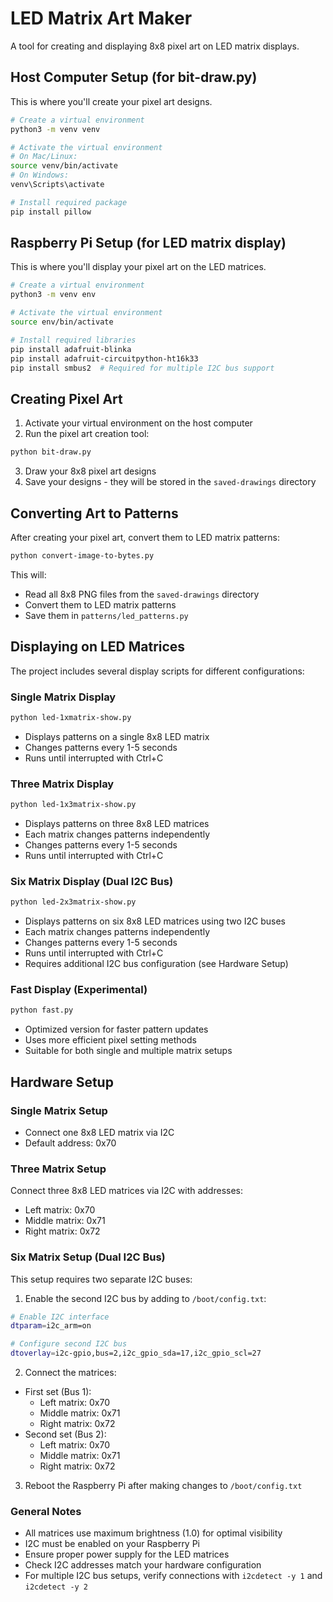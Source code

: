 # LED Matrix Art Maker

A tool for creating and displaying 8x8 pixel art on LED matrix displays.

## Host Computer Setup (for bit-draw.py)

This is where you'll create your pixel art designs.

```bash
# Create a virtual environment
python3 -m venv venv

# Activate the virtual environment
# On Mac/Linux:
source venv/bin/activate
# On Windows:
venv\Scripts\activate

# Install required package
pip install pillow
```

## Raspberry Pi Setup (for LED matrix display)

This is where you'll display your pixel art on the LED matrices.

```bash
# Create a virtual environment
python3 -m venv env

# Activate the virtual environment
source env/bin/activate

# Install required libraries
pip install adafruit-blinka
pip install adafruit-circuitpython-ht16k33
pip install smbus2  # Required for multiple I2C bus support
```

## Creating Pixel Art

1. Activate your virtual environment on the host computer
2. Run the pixel art creation tool:
```bash
python bit-draw.py
```
3. Draw your 8x8 pixel art designs
4. Save your designs - they will be stored in the `saved-drawings` directory

## Converting Art to Patterns

After creating your pixel art, convert them to LED matrix patterns:
```bash
python convert-image-to-bytes.py
```
This will:
- Read all 8x8 PNG files from the `saved-drawings` directory
- Convert them to LED matrix patterns
- Save them in `patterns/led_patterns.py`

## Displaying on LED Matrices

The project includes several display scripts for different configurations:

### Single Matrix Display
```bash
python led-1xmatrix-show.py
```
- Displays patterns on a single 8x8 LED matrix
- Changes patterns every 1-5 seconds
- Runs until interrupted with Ctrl+C

### Three Matrix Display
```bash
python led-1x3matrix-show.py
```
- Displays patterns on three 8x8 LED matrices
- Each matrix changes patterns independently
- Changes patterns every 1-5 seconds
- Runs until interrupted with Ctrl+C

### Six Matrix Display (Dual I2C Bus)
```bash
python led-2x3matrix-show.py
```
- Displays patterns on six 8x8 LED matrices using two I2C buses
- Each matrix changes patterns independently
- Changes patterns every 1-5 seconds
- Runs until interrupted with Ctrl+C
- Requires additional I2C bus configuration (see Hardware Setup)

### Fast Display (Experimental)
```bash
python fast.py
```
- Optimized version for faster pattern updates
- Uses more efficient pixel setting methods
- Suitable for both single and multiple matrix setups

## Hardware Setup

### Single Matrix Setup
- Connect one 8x8 LED matrix via I2C
- Default address: 0x70

### Three Matrix Setup
Connect three 8x8 LED matrices via I2C with addresses:
- Left matrix: 0x70
- Middle matrix: 0x71
- Right matrix: 0x72

### Six Matrix Setup (Dual I2C Bus)
This setup requires two separate I2C buses:

1. Enable the second I2C bus by adding to `/boot/config.txt`:
```bash
# Enable I2C interface
dtparam=i2c_arm=on

# Configure second I2C bus
dtoverlay=i2c-gpio,bus=2,i2c_gpio_sda=17,i2c_gpio_scl=27
```

2. Connect the matrices:
- First set (Bus 1):
  - Left matrix: 0x70
  - Middle matrix: 0x71
  - Right matrix: 0x72
- Second set (Bus 2):
  - Left matrix: 0x70
  - Middle matrix: 0x71
  - Right matrix: 0x72

3. Reboot the Raspberry Pi after making changes to `/boot/config.txt`

### General Notes
- All matrices use maximum brightness (1.0) for optimal visibility
- I2C must be enabled on your Raspberry Pi
- Ensure proper power supply for the LED matrices
- Check I2C addresses match your hardware configuration
- For multiple I2C bus setups, verify connections with `i2cdetect -y 1` and `i2cdetect -y 2`
